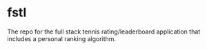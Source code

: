 # fstl
The repo for the full stack tennis rating/leaderboard application that includes a personal ranking algorithm. 
